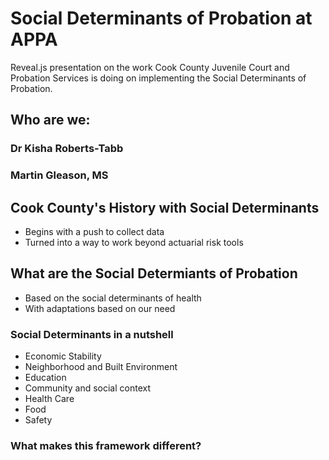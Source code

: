 # Social Determinants of Probation at APPA

Reveal.js presentation on the work Cook County Juvenile Court and Probation Services is doing on implementing the Social Determinants of Probation.

## Who are we:

### Dr Kisha Roberts-Tabb

### Martin Gleason, MS

## Cook County's History with Social Determinants

-   Begins with a push to collect data
-   Turned into a way to work beyond actuarial risk tools

## What are the Social Determiants of Probation

-   Based on the social determinants of health
-   With adaptations based on our need

### Social Determinants in a nutshell

-   Economic Stability
-   Neighborhood and Built Environment
-   Education
-   Community and social context
-   Health Care
-   Food
-   Safety

### What makes this framework different?
